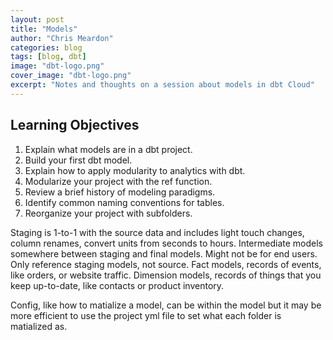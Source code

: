 ```yaml
---
layout: post
title: "Models"
author: "Chris Meardon"
categories: blog
tags: [blog, dbt]
image: "dbt-logo.png"
cover_image: "dbt-logo.png"
excerpt: "Notes and thoughts on a session about models in dbt Cloud"
---
```


## Learning Objectives

1. Explain what models are in a dbt project.
2. Build your first dbt model.
3. Explain how to apply modularity to analytics with dbt.
4. Modularize your project with the ref function.
5. Review a brief history of modeling paradigms.
6. Identify common naming conventions for tables.
7. Reorganize your project with subfolders.

Staging is 1-to-1 with the source data and includes light touch changes, column renames, convert units from seconds to hours.
Intermediate models somewhere between staging and final models. Might not be for end users. Only reference staging models, not source.
Fact models, records of events, like orders, or website traffic.
Dimension models, records of things that you keep up-to-date, like contacts or product inventory.

Config, like how to matialize a model, can be within the model but it may be more efficient to use the project yml file to set what each folder is matialized as.
